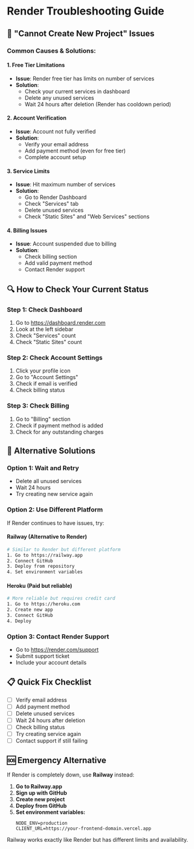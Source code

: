 # Render Troubleshooting Guide

## 🚨 "Cannot Create New Project" Issues

### Common Causes & Solutions:

#### 1. **Free Tier Limitations**
- **Issue**: Render free tier has limits on number of services
- **Solution**: 
  - Check your current services in dashboard
  - Delete any unused services
  - Wait 24 hours after deletion (Render has cooldown period)

#### 2. **Account Verification**
- **Issue**: Account not fully verified
- **Solution**:
  - Verify your email address
  - Add payment method (even for free tier)
  - Complete account setup

#### 3. **Service Limits**
- **Issue**: Hit maximum number of services
- **Solution**:
  - Go to Render Dashboard
  - Check "Services" tab
  - Delete unused services
  - Check "Static Sites" and "Web Services" sections

#### 4. **Billing Issues**
- **Issue**: Account suspended due to billing
- **Solution**:
  - Check billing section
  - Add valid payment method
  - Contact Render support

## 🔍 How to Check Your Current Status

### Step 1: Check Dashboard
1. Go to https://dashboard.render.com
2. Look at the left sidebar
3. Check "Services" count
4. Check "Static Sites" count

### Step 2: Check Account Settings
1. Click your profile icon
2. Go to "Account Settings"
3. Check if email is verified
4. Check billing status

### Step 3: Check Billing
1. Go to "Billing" section
2. Check if payment method is added
3. Check for any outstanding charges

## 🚀 Alternative Solutions

### Option 1: Wait and Retry
- Delete all unused services
- Wait 24 hours
- Try creating new service again

### Option 2: Use Different Platform
If Render continues to have issues, try:

#### Railway (Alternative to Render)
```bash
# Similar to Render but different platform
1. Go to https://railway.app
2. Connect GitHub
3. Deploy from repository
4. Set environment variables
```

#### Heroku (Paid but reliable)
```bash
# More reliable but requires credit card
1. Go to https://heroku.com
2. Create new app
3. Connect GitHub
4. Deploy
```

### Option 3: Contact Render Support
- Go to https://render.com/support
- Submit support ticket
- Include your account details

## 📋 Quick Fix Checklist

- [ ] Verify email address
- [ ] Add payment method
- [ ] Delete unused services
- [ ] Wait 24 hours after deletion
- [ ] Check billing status
- [ ] Try creating service again
- [ ] Contact support if still failing

## 🆘 Emergency Alternative

If Render is completely down, use **Railway** instead:

1. **Go to Railway.app**
2. **Sign up with GitHub**
3. **Create new project**
4. **Deploy from GitHub**
5. **Set environment variables:**
   ```
   NODE_ENV=production
   CLIENT_URL=https://your-frontend-domain.vercel.app
   ```

Railway works exactly like Render but has different limits and availability. 